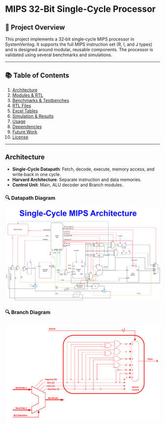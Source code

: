# MIPS 32‑Bit Single‑Cycle Processor

## 🧩 Project Overview

This project implements a 32‑bit single‑cycle MIPS processor in SystemVerilog. It supports the full MIPS instruction set (R, I, and J types) and is designed around modular, reusable components. The processor is validated using several benchmarks and simulations.

---

## 📚 Table of Contents

1. [Architecture](#architecture)  
2. [Modules & RTL](#modules--rtl)  
3. [Benchmarks & Testbenches](#benchmarks--testbenches)  
4. [RTL Files](#rtl-files)  
5. [Excel Tables](#excel-tables)  
6. [Simulation & Results](#simulation--results)  
7. [Usage](#usage)  
8. [Dependencies](#dependencies)  
9. [Future Work](#future-work)  
10. [License](#license)

---
## Architecture

- **Single‑Cycle Datapath**: Fetch, decode, execute, memory access, and write‑back in one cycle.
- **Harvard Architecture**: Separate instruction and data memories.
- **Control Unit**: Main, ALU decoder and Branch modules.

### 🔍 Datapath Diagram

![MIPS Architecture](My%20Architecture/Single-Cycle%20MIPS%20Architecture.drawio.png)

### 🔍 Branch Diagram

![Branch Diagram](Pictures/Branch_Control.PNG)
---

